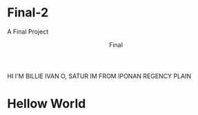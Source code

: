 # Final-2
A Final Project
<html>
<header>Final</header>
 
<body>
  HI I'M BILLIE IVAN O, SATUR
  IM FROM IPONAN REGENCY PLAIN
   
<h1>Hellow World</h1>
</body>
</html>
